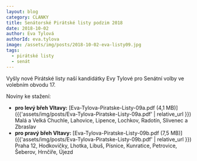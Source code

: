 ```yaml
---
layout: blog
category: CLANKY
title: Senátorské Pirátské listy podzim 2018
date: 2018-10-02
author: Eva Tylová
authorId: eva.tylova
image: /assets/img/posts/2018-10-02-eva-listy09.jpg
tags:
  - pirátské listy
  - senát
---
```


Vyšly nové Pirátské listy naší kandidátky Evy Tylové pro Senátní volby ve volebním obvodu 17.

Noviny ke stažení:
* **pro levý břeh Vltavy:** [Eva-Tylova-Piratske-Listy-09a.pdf (4,1 MB)]({{'assets/img/posts/Eva-Tylova-Piratske-Listy-09a.pdf' | relative_url }})<br/>
  Malá a Velká Chuchle, Lahovice, Lipence, Lochkov, Radotín, Slivenec a Zbraslav
* **pro pravý břeh Vltavy:** [Eva-Tylova-Piratske-Listy-09b.pdf (7,5 MB)]({{'assets/img/posts/Eva-Tylova-Piratske-Listy-09b.pdf' | relative_url }})<br/>
  Praha 12, Hodkovičky, Lhotka, Libuš, Písnice, Kunratice, Petrovice, Šeberov, Hrnčíře, Újezd
